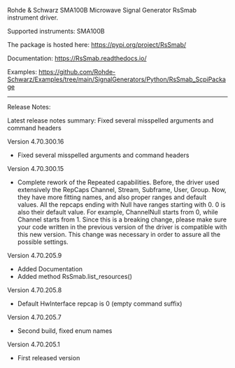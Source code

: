 Rohde & Schwarz SMA100B Microwave Signal Generator RsSmab instrument driver.

Supported instruments: SMA100B

The package is hosted here: https://pypi.org/project/RsSmab/

Documentation: https://RsSmab.readthedocs.io/

Examples: https://github.com/Rohde-Schwarz/Examples/tree/main/SignalGenerators/Python/RsSmab_ScpiPackage

----------------------------------------------------------------------------------

Release Notes:

Latest release notes summary: Fixed several misspelled arguments and command headers

Version 4.70.300.16

- Fixed several misspelled arguments and command headers

Version 4.70.300.15

- Complete rework of the Repeated capabilities. Before, the driver used extensively the RepCaps Channel, Stream, Subframe, User, Group. Now, they have more fitting names, and also proper ranges and default values.
All the repcaps ending with Null have ranges starting with 0. 0 is also their default value.
For example, ChannelNull starts from 0, while Channel starts from 1. Since this is a breaking change, please make sure your code written in the previous version of the driver is compatible with this new version.
This change was necessary in order to assure all the possible settings.

Version 4.70.205.9

- Added Documentation
- Added method RsSmab.list_resources()

Version 4.70.205.8

- Default HwInterface repcap is 0 (empty command suffix)

Version 4.70.205.7

- Second build, fixed enum names

Version 4.70.205.1

- First released version